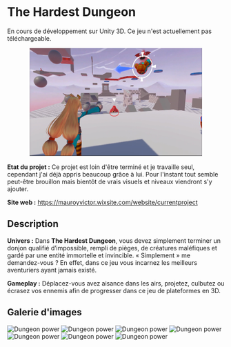 # The Hardest Dungeon
En cours de développement sur Unity 3D. Ce jeu n'est actuellement pas téléchargeable.

<p align="center">
    <img src="git_resources/MainCharProjectionMode2.png" width="400" height="250" alt="Dungeon power" />
</p>

**Etat du projet :** Ce projet est loin d'être terminé et je travaille seul, cependant j'ai déjà appris beaucoup grâce à lui. Pour l'instant tout semble peut-être brouillon mais bientôt de vrais visuels et niveaux viendront s'y ajouter.

**Site web :** https://mauroyvictor.wixsite.com/website/currentproject

## **Description** 

**Univers :** Dans **The Hardest Dungeon**, vous devez simplement terminer un donjon qualifié d’impossible, rempli de pièges, de créatures maléfiques et gardé par une entité immortelle et invincible. « Simplement » me demandez-vous ? En effet, dans ce jeu vous incarnez les meilleurs aventuriers ayant jamais existé.

**Gameplay :** Déplacez-vous avez aisance dans les airs, projetez, culbutez ou écrasez vos ennemis afin de progresser dans ce jeu de plateformes en 3D.

## **Galerie d'images**

<img src="git_resources/HardestDungeon_Projection.gif" width="320" height="200" alt="Dungeon power" />
<img src="git_resources/hardestDungeon_huntsystem.gif" width="320" height="200" alt="Dungeon power" />
<img src="git_resources/hardestDungeon_jumpOnEnemies.gif" width="320" height="200" alt="Dungeon power" />
<img src="git_resources/HardestDungeon_AvoidEnemies.gif" width="320" height="200" alt="Dungeon power" />
<img src="git_resources/HardestDungeon_control.gif" width="320" height="200" alt="Dungeon power" />
<img src="git_resources/HardestDungeon_Dash.gif" width="320" height="200" alt="Dungeon power" />
<img src="git_resources/HardestDungeon_DashOnEnemy.gif" width="320" height="200" alt="Dungeon power" />